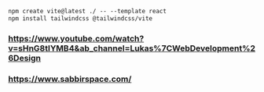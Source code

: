 ```diff
npm create vite@latest ./ -- --template react
npm install tailwindcss @tailwindcss/vite

```


### https://www.youtube.com/watch?v=sHnG8tIYMB4&ab_channel=Lukas%7CWebDevelopment%26Design 
### https://www.sabbirspace.com/